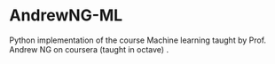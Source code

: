 # AndrewNG-ML
Python implementation of the course Machine learning taught by Prof. Andrew NG on coursera (taught in octave) .
